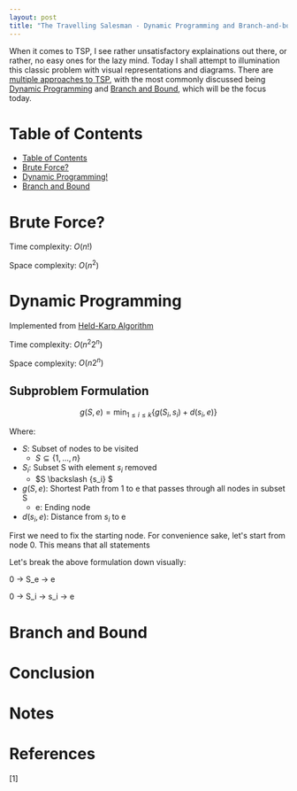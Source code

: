 ```yaml
---
layout: post
title: "The Travelling Salesman - Dynamic Programming and Branch-and-bound method"
---
```


When it comes to TSP, I see rather unsatisfactory explainations out there, or rather, no easy ones for the lazy mind. Today I shall attempt to illumination this classic problem with visual representations and diagrams. There are [multiple approaches to TSP](https://en.wikipedia.org/wiki/Travelling_salesman_problem), with the most commonly discussed being [Dynamic Programming](https://www.youtube.com/watch?v=aPQY__2H3tE&ab_channel=Reducible) and [Branch and Bound](https://en.wikipedia.org/wiki/Branch_and_bound), which will be the focus today.

# Table of Contents
- [Table of Contents](#table-of-contents)
- [Brute Force?](#brute-force)
- [Dynamic Programming!](#dynamic-programming)
- [Branch and Bound](#branch-and-bound)

# Brute Force?

Time complexity: $O(n!)$

Space complexity: $O(n^2)$


# Dynamic Programming

Implemented from [Held-Karp Algorithm](https://en.wikipedia.org/wiki/Held%E2%80%93Karp_algorithm)

Time complexity: $O(n^2 2^n)$

Space complexity: $O(n 2^n)$

## Subproblem Formulation

$$ g(S,e) = \min_{1 \leq i \leq k} \{ g(S_i, s_i) + d(s_i, e) \} $$

Where: 
- $S$: Subset of nodes to be visited
  - $S \subseteq \{1, ..., n\}$
- $S_i$: Subset S with element $s_i$ removed
  - $S \backslash \{s_i\} $
- $g(S,e)$: Shortest Path from 1 to e that passes through all nodes in subset S 
  - e: Ending node
- $d(s_i, e)$: Distance from $s_i$ to e

First we need to fix the starting node. For convenience sake, let's start from node 0.
This means that all statements

Let's break the above formulation down visually:

0 -> S_e -> e

0 -> S_i -> s_i -> e



# Branch and Bound

# Conclusion

# Notes

# References
[1] []()
